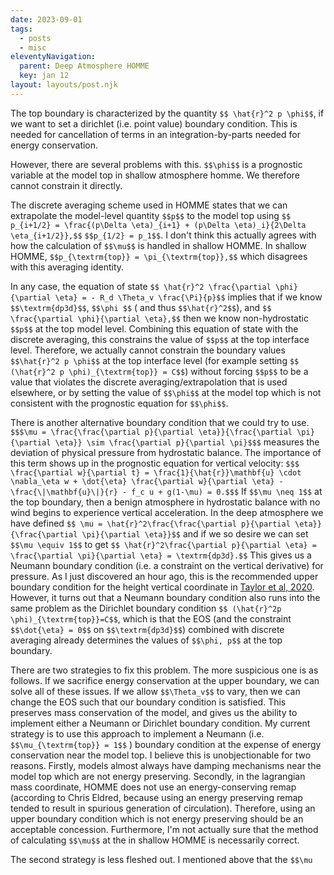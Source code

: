 ```yaml
---
date: 2023-09-01
tags:
  - posts
  - misc
eleventyNavigation:
  parent: Deep Atmosphere HOMME
  key: jan 12
layout: layouts/post.njk
---
```


The top boundary is characterized by the quantity `$$ \hat{r}^2 p \phi$$`, if we want to set a 
dirichlet (i.e. point value) boundary condition. This is needed for cancellation of terms in 
an integration-by-parts needed for energy conservation. 

However, there are several problems with this. `$$\phi$$` is a prognostic variable at
the model top in shallow atmosphere homme. We therefore cannot constrain it directly.

The discrete averaging scheme used in HOMME
states that we can extrapolate the model-level quantity `$$p$$` to the model top 
using `$$ p_{i+1/2} = \frac{(p\Delta \eta)_{i+1} + (p\Delta \eta)_i}{2\Delta \eta_{i+1/2}},$$` `$$p_{1/2} = p_1$$`. 
I don't think this actually agrees with how the calculation of `$$\mu$$` is handled in shallow HOMME.
In shallow HOMME, `$$p_{\textrm{top}} = \pi_{\textrm{top}},$$` which disagrees with this averaging identity.

In any case, the equation of state `$$ \hat{r}^2 \frac{\partial \phi}{\partial \eta} = - R_d \Theta_v \frac{\Pi}{p}$$`
implies that if we know `$$\textrm{dp3d}$$`, `$$\phi $$` ( and thus `$$\hat{r}^2$$`), and `$$ \frac{\partial \phi}{\partial \eta},$$`
then we know non-hydrostatic `$$p$$` at the top model level. Combining this equation of state with the 
discrete averaging, this constrains the value of `$$p$$` at the top interface level. Therefore, 
we actually cannot constrain the boundary values `$$\hat{r}^2 p \phi$$` at the top interface level 
(for example setting `$$ (\hat{r}^2 p \phi)_{\textrm{top}} = C$$`) without forcing `$$p$$` to be a value that 
violates the discrete averaging/extrapolation that is used elsewhere, or by setting the value of `$$\phi$$`
at the model top which is not consistent with the prognostic equation for `$$\phi$$`.

There is another alternative boundary condition that we could try to use. 
`$$$\mu = \frac{\frac{\partial p}{\partial \eta}}{\frac{\partial \pi}{\partial \eta}} \sim \frac{\partial p}{\partial \pi}$$$` measures the 
deviation of physical pressure from hydrostatic balance. The importance
of this term shows up in the prognostic equation for vertical velocity: `$$$ \frac{\partial w}{\partial t} = \frac{1}{\hat{r}}\mathbf{u} \cdot \nabla_\eta w + \dot{\eta} \frac{\partial w}{\partial \eta} - \frac{\|\mathbf{u}\|}{r} - f_c u + g(1-\mu) = 0.$$$`
If `$$\mu \neq 1$$` at the top boundary, then a benign atmosphere in hydrostatic balance with no wind begins to experience vertical acceleration.
In the deep atmosphere we have defined `$$ \mu = \hat{r}^2\frac{\frac{\partial p}{\partial \eta}}{\frac{\partial \pi}{\partial \eta}}$$`
and if we so desire we can set `$$\mu \equiv 1$$` to get `$$ \hat{r}^2\frac{\partial p}{\partial \eta} = \frac{\partial \pi}{\partial \eta} = \textrm{dp3d}.$$`
This gives us a Neumann boundary condition (i.e. a constraint on the vertical derivative) for pressure.
As I just discovered an hour ago, this is the recommended upper boundary condition for the height vertical coordinate
in [Taylor et al, 2020](). However, it turns out that a Neumann boundary condition also runs into the same 
problem as the Dirichlet boundary condition `$$ (\hat{r}^2p \phi)_{\textrm{top}}=C$$`, which is that
the EOS (and the constraint `$$\dot{\eta} = 0$$` on `$$\textrm{dp3d}$$`) combined with discrete averaging 
already determines the values of `$$\phi, p$$` at the top boundary. 

There are two strategies to fix this problem. The more suspicious one is as follows.
If we sacrifice energy conservation at the upper boundary, we can solve all of these issues.
If we allow `$$\Theta_v$$` to vary, then we can change the EOS such that our boundary condition is satisfied. 
This preserves mass conservation of the model, and gives us the ability to implement either a Neumann or Dirichlet boundary condition.
My current strategy is to use this approach to implement a Neumann (i.e. `$$\mu_{\textrm{top}} = 1$$` ) 
boundary condition at the expense of energy conservation near the model top.
I believe this is unobjectionable for two reasons. Firstly, models almost always have damping mechanisms
near the model top which are not energy preserving. Secondly, 
in the lagrangian mass coordinate, HOMME does not use an energy-conserving remap 
(according to Chris Eldred, because using an energy preserving remap tended to result in 
spurious generation of circulation). Therefore, using an upper boundary condition which is not
energy preserving should be an acceptable concession. Furthermore, I'm not actually sure that
the method of calculating `$$\mu$$` at the in shallow HOMME is necessarily correct.

The second strategy is less fleshed out. I mentioned above that the `$$\mu`







